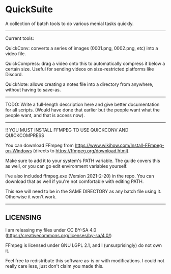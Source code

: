 # QuickSuite
A collection of batch tools to do various menial tasks quickly.

---------------------

Current tools:

QuickConv: converts a series of images (0001.png, 0002.png, etc) into a video file.

QuickCompress: drag a video onto this to automatically compress it below a certain size. Useful for sending videos on size-restricted platforms like Discord.

QuickNote: allows creating a notes file into a directory from anywhere, without having to save-as.

---------------------

TODO: Write a full-length description here and give better documentation for all scripts.
  (Would have done that earlier but the people want what the people want, and that is access now).

---------------------

!! YOU MUST INSTALL FFMPEG TO USE QUICKCONV AND QUICKCOMPRESS

You can download FFmpeg from https://www.wikihow.com/Install-FFmpeg-on-Windows (directs to https://ffmpeg.org/download.html).

Make sure to add it to your system's PATH variable. The guide covers this as well, or you can go edit environment variables yourself.


I've also included ffmpeg.exe (Version 2021-2-20) in the repo. You can download that as well if you're not comfortable with editing PATH.

This exe will need to be in the SAME DIRECTORY as any batch file using it. Otherwise it won't work.

---------------------
LICENSING
---------------------

I am releasing my files under CC BY-SA 4.0 (https://creativecommons.org/licenses/by-sa/4.0/)

FFmpeg is licensed under GNU LGPL 2.1, and I (unsurprisingly) do not own it.

Feel free to redistribute this software as-is or with modifications. I could not really care less, just don't claim you made this.